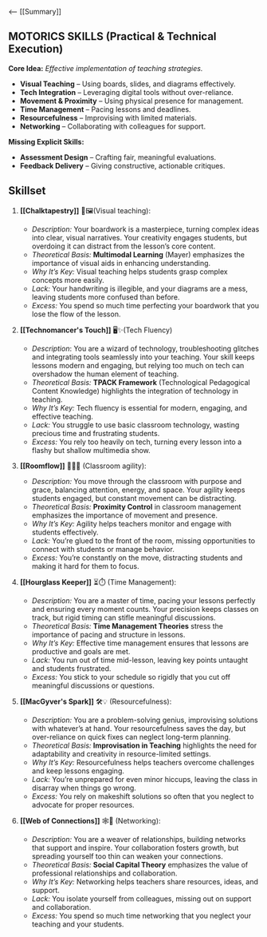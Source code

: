 <-- [[Summary]]
## **MOTORICS SKILLS (Practical & Technical Execution)**

**Core Idea:** _Effective implementation of teaching strategies._

- **Visual Teaching** – Using boards, slides, and diagrams effectively.
- **Tech Integration** – Leveraging digital tools without over-reliance.
- **Movement & Proximity** – Using physical presence for management.
- **Time Management** – Pacing lessons and deadlines.
- **Resourcefulness** – Improvising with limited materials.
- **Networking** – Collaborating with colleagues for support.

**Missing Explicit Skills:**

- **Assessment Design** – Crafting fair, meaningful evaluations.
- **Feedback Delivery** – Giving constructive, actionable critiques.

## **Skillset**

1. **[[Chalktapestry]]** 🎨🖼️(Visual teaching):
	- *Description:* Your boardwork is a masterpiece, turning complex ideas into clear, visual narratives. Your creativity engages students, but overdoing it can distract from the lesson’s core content. 
	- _Theoretical Basis:_ **Multimodal Learning** (Mayer) emphasizes the importance of visual aids in enhancing understanding.
    - _Why It’s Key:_ Visual teaching helps students grasp complex concepts more easily.
    - _Lack:_ Your handwriting is illegible, and your diagrams are a mess, leaving students more confused than before.
    - _Excess:_ You spend so much time perfecting your boardwork that you lose the flow of the lesson.
    
2. **[[Technomancer's Touch]]** 🖥️✨(Tech Fluency)
    - *Description*: You are a wizard of technology, troubleshooting glitches and integrating tools seamlessly into your teaching. Your skill keeps lessons modern and engaging, but relying too much on tech can overshadow the human element of teaching.
    - _Theoretical Basis:_ **TPACK Framework** (Technological Pedagogical Content Knowledge) highlights the integration of technology in teaching.
    - _Why It’s Key:_ Tech fluency is essential for modern, engaging, and effective teaching.
    - _Lack:_ You struggle to use basic classroom technology, wasting precious time and frustrating students.
    - _Excess:_ You rely too heavily on tech, turning every lesson into a flashy but shallow multimedia show.
    
3. **[[Roomflow]]** 🚶‍♂️🌀 (Classroom agility):  
     - *Description:* You move through the classroom with purpose and grace, balancing attention, energy, and space. Your agility keeps students engaged, but constant movement can be distracting.
    - _Theoretical Basis:_ **Proximity Control** in classroom management emphasizes the importance of movement and presence.
    - _Why It’s Key:_ Agility helps teachers monitor and engage with students effectively.
    - _Lack:_ You’re glued to the front of the room, missing opportunities to connect with students or manage behavior.
    - _Excess:_ You’re constantly on the move, distracting students and making it hard for them to focus.

4. **[[Hourglass Keeper]]** ⏳⏱️ (Time Management):
    - *Description:* You are a master of time, pacing your lessons perfectly and ensuring every moment counts. Your precision keeps classes on track, but rigid timing can stifle meaningful discussions.
    - _Theoretical Basis:_ **Time Management Theories** stress the importance of pacing and structure in lessons.
    - _Why It’s Key:_ Effective time management ensures that lessons are productive and goals are met.
    - _Lack:_ You run out of time mid-lesson, leaving key points untaught and students frustrated.
    - _Excess:_ You stick to your schedule so rigidly that you cut off meaningful discussions or questions.
    
5. **[[MacGyver's Spark]]** 🛠️💡 (Resourcefulness):  
    - *Description:* You are a problem-solving genius, improvising solutions with whatever’s at hand. Your resourcefulness saves the day, but over-reliance on quick fixes can neglect long-term planning.
    - _Theoretical Basis:_ **Improvisation in Teaching** highlights the need for adaptability and creativity in resource-limited settings.
    - _Why It’s Key:_ Resourcefulness helps teachers overcome challenges and keep lessons engaging.
    - _Lack:_ You’re unprepared for even minor hiccups, leaving the class in disarray when things go wrong.
    - _Excess:_ You rely on makeshift solutions so often that you neglect to advocate for proper resources.
    
6. **[[Web of Connections]]** 🕸️🤝 (Networking):
    - *Description:* You are a weaver of relationships, building networks that support and inspire. Your collaboration fosters growth, but spreading yourself too thin can weaken your connections.
    - _Theoretical Basis:_ **Social Capital Theory** emphasizes the value of professional relationships and collaboration.
    - _Why It’s Key:_ Networking helps teachers share resources, ideas, and support.
    - _Lack:_ You isolate yourself from colleagues, missing out on support and collaboration.
    - _Excess:_ You spend so much time networking that you neglect your teaching and your students.
	